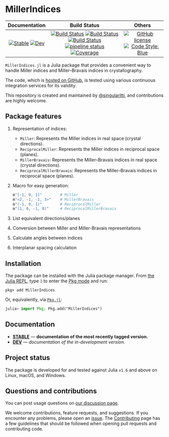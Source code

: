 # MillerIndices

|                                 **Documentation**                                  |                                                                                                 **Build Status**                                                                                                 |                                        **Others**                                         |
| :--------------------------------------------------------------------------------: | :--------------------------------------------------------------------------------------------------------------------------------------------------------------------------------------------------------------: | :---------------------------------------------------------------------------------------: |
| [![Stable][docs-stable-img]][docs-stable-url] [![Dev][docs-dev-img]][docs-dev-url] | [![Build Status][gha-img]][gha-url] [![Build Status][appveyor-img]][appveyor-url] [![Build Status][cirrus-img]][cirrus-url] [![pipeline status][gitlab-img]][gitlab-url] [![Coverage][codecov-img]][codecov-url] | [![GitHub license][license-img]][license-url] [![Code Style: Blue][style-img]][style-url] |

[docs-stable-img]: https://img.shields.io/badge/docs-stable-blue.svg
[docs-stable-url]: https://MineralsCloud.github.io/MillerIndices.jl/stable
[docs-dev-img]: https://img.shields.io/badge/docs-dev-blue.svg
[docs-dev-url]: https://MineralsCloud.github.io/MillerIndices.jl/dev
[gha-img]: https://github.com/MineralsCloud/MillerIndices.jl/workflows/CI/badge.svg
[gha-url]: https://github.com/MineralsCloud/MillerIndices.jl/actions
[appveyor-img]: https://ci.appveyor.com/api/projects/status/github/MineralsCloud/MillerIndices.jl?svg=true
[appveyor-url]: https://ci.appveyor.com/project/singularitti/MillerIndices-jl
[cirrus-img]: https://api.cirrus-ci.com/github/MineralsCloud/MillerIndices.jl.svg
[cirrus-url]: https://cirrus-ci.com/github/MineralsCloud/MillerIndices.jl
[gitlab-img]: https://gitlab.com/singularitti/MillerIndices.jl/badges/main/pipeline.svg
[gitlab-url]: https://gitlab.com/singularitti/MillerIndices.jl/-/pipelines
[codecov-img]: https://codecov.io/gh/MineralsCloud/MillerIndices.jl/branch/main/graph/badge.svg
[codecov-url]: https://codecov.io/gh/MineralsCloud/MillerIndices.jl
[license-img]: https://img.shields.io/github/license/MineralsCloud/MillerIndices.jl
[license-url]: https://github.com/MineralsCloud/MillerIndices.jl/blob/main/LICENSE
[style-img]: https://img.shields.io/badge/code%20style-blue-4495d1.svg
[style-url]: https://github.com/invenia/BlueStyle

`MillerIndices.jl` is a Julia package that provides a convenient way to handle Miller
indices and Miller–Bravais indices in crystallography.

The code, which is [hosted on GitHub](https://github.com/MineralsCloud/MillerIndices.jl), is tested
using various continuous integration services for its validity.

This repository is created and maintained by
[@singularitti](https://github.com/singularitti), and contributions are highly welcome.

## Package features

1. Representation of indices:

   - `Miller`: Represents the Miller indices in real space (crystal directions).
   - `ReciprocalMiller`: Represents the Miller indices in reciprocal space (planes).
   - `MillerBravais`: Represents the Miller–Bravais indices in real space (crystal directions).
   - `ReciprocalMillerBravais`: Represents the Miller–Bravais indices in reciprocal space (planes).

2. Macro for easy generation:

   ```julia
   m"[-1, 0, 1]"        # Miller
   m"<2, -1, -1, 3>"    # MillerBravais
   m"(-1, 0, 1)"        # ReciprocalMiller
   m"(1, 0, -1, 0)"     # ReciprocalMillerBravais
   ```

3. List equivalent directions/planes

4. Conversion between Miller and Miller-Bravais representations

5. Calculate angles between indices

6. Interplanar spacing calculation

## Installation

The package can be installed with the Julia package manager.
From [the Julia REPL](https://docs.julialang.org/en/v1/stdlib/REPL/), type `]` to enter
the [Pkg mode](https://docs.julialang.org/en/v1/stdlib/REPL/#Pkg-mode) and run:

```julia-repl
pkg> add MillerIndices
```

Or, equivalently, via [`Pkg.jl`](https://pkgdocs.julialang.org/v1/):

```julia
julia> import Pkg; Pkg.add("MillerIndices")
```

## Documentation

- [**STABLE**][docs-stable-url] — **documentation of the most recently tagged version.**
- [**DEV**][docs-dev-url] — _documentation of the in-development version._

## Project status

The package is developed for and tested against Julia `v1.6` and above on Linux, macOS, and
Windows.

## Questions and contributions

You can post usage questions on
[our discussion page](https://github.com/MineralsCloud/MillerIndices.jl/discussions).

We welcome contributions, feature requests, and suggestions. If you encounter any problems,
please open an [issue](https://github.com/MineralsCloud/MillerIndices.jl/issues).
The [Contributing](@ref) page has
a few guidelines that should be followed when opening pull requests and contributing code.
